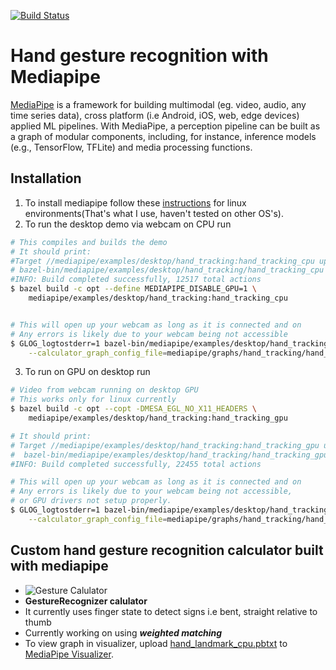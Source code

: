 <!-- ![MediaPipe](mediapipe/docs/images/mediapipe_small.png?raw=true "MediaPipe logo") -->
[![Build Status](https://travis-ci.org/nodamu/sign-language-recogntion.svg?branch=master)](https://travis-ci.org/nodamu/sign-language-recogntion)

# Hand gesture recognition with Mediapipe

[MediaPipe](http://mediapipe.dev) is a framework for building multimodal (eg. video, audio, any time series data), cross platform (i.e Android, iOS, web, edge devices) applied ML pipelines. With MediaPipe, a perception pipeline can be built as a graph of modular components, including, for instance, inference models (e.g., TensorFlow, TFLite) and media processing functions.

## Installation

1. To install mediapipe follow these [instructions](mediapipe/docs/install.md) for linux environments(That's what I use, haven't tested on other OS's).
2. To run the desktop demo via webcam on CPU run

```bash
# This compiles and builds the demo
# It should print:
#Target //mediapipe/examples/desktop/hand_tracking:hand_tracking_cpu up-to-date:
# bazel-bin/mediapipe/examples/desktop/hand_tracking/hand_tracking_cpu
#INFO: Build completed successfully, 12517 total actions
$ bazel build -c opt --define MEDIAPIPE_DISABLE_GPU=1 \
    mediapipe/examples/desktop/hand_tracking:hand_tracking_cpu


# This will open up your webcam as long as it is connected and on
# Any errors is likely due to your webcam being not accessible
$ GLOG_logtostderr=1 bazel-bin/mediapipe/examples/desktop/hand_tracking/hand_tracking_cpu \
    --calculator_graph_config_file=mediapipe/graphs/hand_tracking/hand_tracking_desktop_live.pbtxt
```

3. To run on GPU on desktop run

```bash
# Video from webcam running on desktop GPU
# This works only for linux currently
$ bazel build -c opt --copt -DMESA_EGL_NO_X11_HEADERS \
    mediapipe/examples/desktop/hand_tracking:hand_tracking_gpu

# It should print:
# Target //mediapipe/examples/desktop/hand_tracking:hand_tracking_gpu up-to-date:
#  bazel-bin/mediapipe/examples/desktop/hand_tracking/hand_tracking_gpu
#INFO: Build completed successfully, 22455 total actions

# This will open up your webcam as long as it is connected and on
# Any errors is likely due to your webcam being not accessible,
# or GPU drivers not setup properly.
$ GLOG_logtostderr=1 bazel-bin/mediapipe/examples/desktop/hand_tracking/hand_tracking_gpu \
    --calculator_graph_config_file=mediapipe/graphs/hand_tracking/hand_tracking_mobile.pbtxt
```

## Custom hand gesture recognition calculator built with mediapipe

- ![Gesture Calulator](mediapipe/docs/images/custom_hand.png)
- <strong>GestureRecognizer calulator</strong>
- It currently uses finger state to detect signs i.e bent, straight relative to thumb
- Currently working on using <em><strong>weighted matching</strong></em>
- To view graph in visualizer, upload [hand_landmark_cpu.pbtxt](https://github.com/nodamu/sign-langage-recogntion/blob/97f4a3cc6d7b98d79ca1b0e1400b20279792c492/mediapipe/graphs/hand_tracking/subgraphs/hand_landmark_cpu.pbtxt) to [MediaPipe Visualizer](https://viz.mediapipe.dev).
